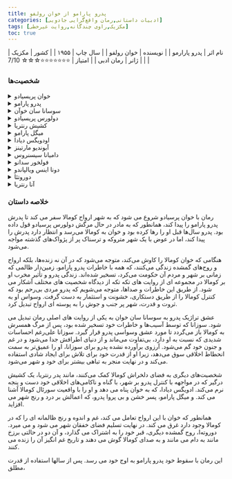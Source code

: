```yaml
---
title: پدرو پارامو از خوان رولفو
categories: [ادبیات داستانی,رمان واقع‌گرایی جادویی]
tags: [مکزیک,راوی چندگانه,روایت غیر‌خطی]
toc: true
---
```


| نام اثر | پدرو پارارمو |
| نویسنده | خوان رولفو |
| سال چاپ | ۱۹۵۵ |
| کشور | مکزیک |
| ژانر | رمان ادبی |
| امتیاز | ⭐⭐⭐⭐⭐⭐⭐☆☆☆ 7/10 |


### شخصیت‌ها

<details>
  <summary>خوان پریسیادو</summary>
خوان پریسیادو به شهر متروکه و شبح‌زده کومالا سفر می‌کند تا به وصیت مادر در حال مرگش، دولورس، عمل کرده و پدرش، پدرو پارامو، را پیدا کند. او به امید دیدار پدر وارد کومالا می‌شود، اما به‌زودی درمی‌یابد که شهر به جای انسان‌های زنده، مملو از ارواح و صداهای گذشته است.
</details>

<details>
  <summary>پدرو پارامو</summary>
پدرو پارامو، مالک زمین‌های کومالا و مردی سنگدل و ظالم است که روزگاری با استفاده از ثروت و قدرتش بر شهر و ساکنان آن حکم می‌راند. او از طریق خشونت، فریب و طمع، کومالا را به مکانی متروکه و روح‌زده تبدیل کرد.
</details>

<details>
  <summary>سوسانا سان خوآن</summary>
سوسانا سان خوآن عشق ناکام پدرو پارامو است. او زنی با روحی رنج‌دیده و ذهنی ناآرام است که بعد از مرگ شوهرش به کومالا بازمی‌گردد. پدرو، علی‌رغم عشق شدیدی که به سوسانا دارد، هرگز نمی‌تواند دل او را به دست آورد و همین عشق ناکام، او را به ورطه نابودی اخلاقی می‌کشاند.
</details>

<details>
  <summary>دولورس پریسیادو</summary>
دولورس پریسیادو، مادر خوان و همسر سابق پدرو پارامو است که پس از ترک شدن توسط پدرو، به تنهایی خوان را بزرگ می‌کند. او از خوان می‌خواهد که به کومالا برود و پدرش را پیدا کند.
</details>

<details>
  <summary>کشیش رنتریا</summary>
کشیش رنتریا، روحانی شهر کومالا، با احساس گناه و شکست در مسائل اخلاقی دست‌وپنجه نرم می‌کند. او تحت تأثیر پدرو پارامو و فساد موجود، به تدریج ایمان خود را از دست می‌دهد و نمایانگر ضعف کلیسا در برابر قدرت دنیاست.
</details>

<details>
  <summary>میگل پارامو</summary>
میگل پارامو، پسر بی‌پروا و خشن پدرو، به خاطر رفتارهای بی‌رحمانه‌اش در کومالا شناخته شده است. مرگ ناگهانی او نقطه عطفی در داستان است و گناهان او سایه‌ای سنگین بر سر کومالا می‌اندازد.
</details>

<details>
  <summary>اودویگس دیادا</summary>
اودویگس، دوست قدیمی دولورس و اولین کسی است که خوان در کومالا ملاقات می‌کند. او شخصیتی شبح‌وار است که با حضور خود، دنیای غم‌انگیز و فراطبیعی کومالا را برای خوان آشکار می‌کند.
</details>

<details>
  <summary>آبوندیو مارتینز</summary>
آبوندیو مارتینز، یکی از فرزندان نامشروع پدرو، مردی فقیر و دردمند است که زندگی او با رنج و غم دست‌وپنجه نرم می‌کند. او در انتهای داستان با پدرو روبرو می‌شود و نقش مهمی در پایان زندگی پدرو ایفا می‌کند.
</details>

<details>
  <summary>دامیانا سیسنروس</summary>
دامیانا، خدمتکار سابق خانه پارامو، در کومالا زندگی می‌کند و راهنمای خوان در این دنیای روح‌زده است. او درک عمیقی از دنیای ماوراء دارد و با ارواح کومالا به راحتی ارتباط برقرار می‌کند.
</details>

<details>
  <summary>فولخور سدانو</summary>
فولخور سدانو، مدیر وفادار پدرو، در اداره املاک پارامو و انجام نقشه‌های او به پدرو کمک می‌کند. او نمادی از وفاداری فاسد و بی‌رحمی است که به قدرت پدرو وابسته است.
</details>

<details>
  <summary>دونا اینس ویالپاندو</summary>
دونا اینس یکی از شخصیت‌های فرعی است که نماینده جامعه مادی‌گرای و پوسیده کومالا است. او در برخورد با پدرو، خودخواهی و ارزش‌های سطحی خود را نشان می‌دهد.
</details>

<details>
  <summary>دوروتئا</summary>
دوروتئا، زنی دیوانه است که در کنار خوان در گور به سر می‌برد. خاطرات و تجربیات او نمایانگر فروپاشی شهر و تاثیرات ویرانگر پدرو پارامو بر مردم کومالاست.
</details>

<details>
  <summary>آنا رنتریا</summary>
آنا، خواهرزاده کشیش رنتریا، یکی از قربانیان میگل پارامو است و ماجرای او، کشیش را با تضادهای اخلاقی بیشتر مواجه می‌کند.
</details>


### خلاصه داستان

رمان با خوان پرسیادو شروع می شود که به شهر ارواح کومالا سفر می کند تا پدرش پدرو پارامو را پیدا کند، همانطور که به مادر در حال مرگش دولورس پرسیادو قول داده بود. پدرو سال‌ها قبل او را رها کرده بود و خوان به کومالا می‌رسد و انتظار دارد پدرش را پیدا کند، اما در عوض با یک شهر متروکه و ترسناک پر از پژواک‌های گذشته مواجه می‌شود.

هنگامی که خوان کومالا را کاوش می‌کند، متوجه می‌شود که در آن نه زنده‌ها، بلکه ارواح و روح‌های گمشده زندگی می‌کنند، که همه با خاطرات پدرو پارامو، زمین‌دار ظالمی که زمانی بر شهر و مردم آن حکومت می‌کرد، تسخیر شده‌اند. زندگی پدرو و تأثیر مخرب او بر کومالا در مجموعه ای از روایت های تکه تکه از دیدگاه شخصیت های مختلف آشکار می شود. از طریق این خاطرات و صداها، متوجه می‌شویم که پدرو مردی بی‌رحم بود که کنترل کومالا را از طریق دستکاری، خشونت و استثمار به دست گرفت. وسواس او به ثروت و قدرت، شهر پر جنب و جوش را به پوسته ای ارواح تبدیل کرد.

عشق تراژیک پدرو به سوسانا سان خوان به یکی از روایت های اصلی رمان تبدیل می شود. سوزانا که توسط آسیب‌ها و خاطرات خود تسخیر شده بود، پس از مرگ همسرش به کومالا باز می‌گردد تا مورد عشق وسواسی پدرو قرار گیرد. سوزانا علی‌رغم احساسات شدیدی که نسبت به او دارد، بی‌تفاوت می‌ماند و از دنیای اطرافش جدا می‌شود و در غم و جنون خود گم می‌شود. آرزوی برآورده نشده پدرو برای سوزانا، او را عمیق‌تر به سمت انحطاط اخلاقی سوق می‌دهد، زیرا او از قدرت خود برای تلاش برای ایجاد شادی استفاده می‌کند و در نهایت منجر به تباهی بیشتر برای خود و شهر می‌شود.

شخصیت‌های دیگری به فضای دلخراش کومالا کمک می‌کنند، مانند پدر رنتریا، یک کشیش درگیر که در مواجهه با کنترل پدرو بر شهر، با گناه و ناکامی‌های اخلاقی خود دست و پنجه نرم می‌کند. ادویگس دیادا، که به خوان پناه می دهد و او را با واقعیت سورئال کومالا آشنا می کند. و میگل پارامو، پسر خشن و بی پروا پدرو، که اعمالش بر درد و رنج شهر می افزاید.

همانطور که خوان با این ارواح تعامل می کند، غم و اندوه و رنج ظالمانه ای را که در کومالا وجود دارد غرق می کند. در نهایت تسلیم فضای خفقان شهر می شود و می میرد.  دوروته‌ا، روح گمشده دیگری، قبر خود را به اشتراک می گذارد، و آن دو در حالتی برزخ مانند به دام می مانند و به صدای کومالا گوش می دهند و تاریخ غم انگیز آن را زنده می کنند.

این رمان با سقوط خود پدرو پارامو به اوج خود می رسد. پس از سالها استفاده از قدرت مطلق،